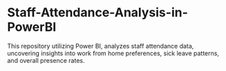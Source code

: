 # Staff-Attendance-Analysis-in-PowerBI
This repository utilizing Power BI, analyzes staff attendance data, uncovering insights into work from home preferences, sick leave patterns, and overall presence rates.
